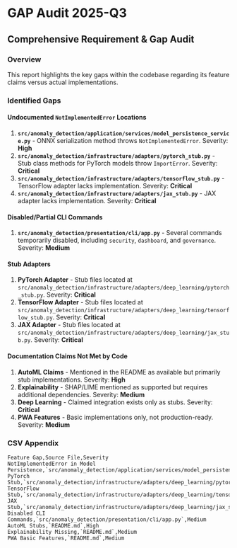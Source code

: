 # GAP Audit 2025-Q3

## Comprehensive Requirement & Gap Audit

### Overview
This report highlights the key gaps within the codebase regarding its feature claims versus actual implementations.

### Identified Gaps

#### Undocumented `NotImplementedError` Locations
1. **`src/anomaly_detection/application/services/model_persistence_service.py`** - ONNX serialization method throws `NotImplementedError`. Severity: **High**
2. **`src/anomaly_detection/infrastructure/adapters/pytorch_stub.py`** - Stub class methods for PyTorch models throw `ImportError`. Severity: **Critical**
3. **`src/anomaly_detection/infrastructure/adapters/tensorflow_stub.py`** - TensorFlow adapter lacks implementation. Severity: **Critical**
4. **`src/anomaly_detection/infrastructure/adapters/jax_stub.py`** - JAX adapter lacks implementation. Severity: **Critical**

#### Disabled/Partial CLI Commands
1. **`src/anomaly_detection/presentation/cli/app.py`** - Several commands temporarily disabled, including `security`, `dashboard`, and `governance`. Severity: **Medium**

#### Stub Adapters
1. **PyTorch Adapter** - Stub files located at `src/anomaly_detection/infrastructure/adapters/deep_learning/pytorch_stub.py`. Severity: **Critical**
2. **TensorFlow Adapter** - Stub files located at `src/anomaly_detection/infrastructure/adapters/deep_learning/tensorflow_stub.py`. Severity: **Critical**
3. **JAX Adapter** - Stub files located at `src/anomaly_detection/infrastructure/adapters/deep_learning/jax_stub.py`. Severity: **Critical**

#### Documentation Claims Not Met by Code
1. **AutoML Claims** - Mentioned in the README as available but primarily stub implementations. Severity: **High**
2. **Explainability** - SHAP/LIME mentioned as supported but requires additional dependencies. Severity: **Medium**
3. **Deep Learning** - Claimed integration exists only as stubs. Severity: **Critical**
4. **PWA Features** - Basic implementations only, not production-ready. Severity: **Medium**

### CSV Appendix
```
Feature Gap,Source File,Severity
NotImplementedError in Model Persistence,`src/anomaly_detection/application/services/model_persistence_service.py`,High
PyTorch Stub,`src/anomaly_detection/infrastructure/adapters/deep_learning/pytorch_stub.py`,Critical
TensorFlow Stub,`src/anomaly_detection/infrastructure/adapters/deep_learning/tensorflow_stub.py`,Critical
JAX Stub,`src/anomaly_detection/infrastructure/adapters/deep_learning/jax_stub.py`,Critical
Disabled CLI Commands,`src/anomaly_detection/presentation/cli/app.py`,Medium
AutoML Stubs,`README.md`,High
Explainability Missing,`README.md`,Medium
PWA Basic Features,`README.md`,Medium
```
